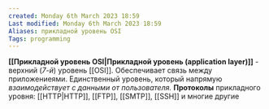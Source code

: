 ```yaml
---
created: Monday 6th March 2023 18:59
Last modified: Monday 6th March 2023 18:59
Aliases: прикладной уровень OSI
Tags: programming
---
```


**[[Прикладной уровень OSI|Прикладной уровень (application layer)]]** - верхний (*7-й*) уровень [[OSI]]. 
Обеспечивает связь между приложениеями. Единственный уровень, который напрямую *взаимодействует с данными от пользователя.*
**Протоколы** прикладного уровня: [[HTTP|HTTP]], [[FTP]], [[SMTP]], [[SSH]] и многие другие



